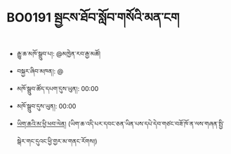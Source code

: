 # BO0191 སྦྱངས་ཐོབ་སློབ་གསོའི་མན་ངག
- རྒྱུ་ཆ་མཁོ་སྒྲུབ་པ།: @མཁྱེན་རབ་རྒྱ་མཚོ།
- བསྐྱར་ཞིབ་མཁན།: @
- མཁོ་སྒྲུབ་ཚོད་དཔག་དུས་ཡུན།: 00:00
- མཁོ་སྒྲུབ་དུས་ཡུན།: 00:00
- [ཡིག་ཆའི་མ་ཕྱི་ཕབ་ལེན།](https://github.com/MonlamAI/BO0191/releases/download/191/default.pdf)
(ཡིག་ཆ་འདི་པར་དབང་ཅན་ཡིན་པས་དཔེ་དེབ་གཙང་བཟོ་ཁོ་ན་ལས་གཞན་སྤྱི་སྒེར་གང་དུའང་ཕྱི་གྱར་མ་གནང་རོགས།)
